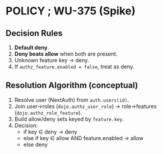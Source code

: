 # POLICY ; WU-375 (Spike)

## Decision Rules

1. **Default deny**.
2. **Deny beats allow** when both are present.
3. Unknown feature key → deny.
4. If `authz_feature.enabled = false`, treat as deny.

## Resolution Algorithm (conceptual)

1. Resolve user (NextAuth) from `auth.users(id)`.
2. Join user→roles (`dojo.authz_user_role`) → role→features (`dojo.authz_role_feature`).
3. Build allow/deny sets keyed by `feature.key`.
4. Decision:
   - if key ∈ deny → deny
   - else if key ∈ allow AND feature.enabled → allow
   - else deny
